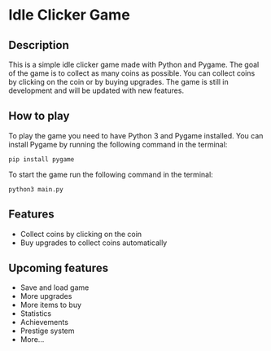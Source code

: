 # Idle Clicker Game

## Description
This is a simple idle clicker game made with Python and Pygame. The goal of the game is to collect as many coins as possible. You can collect coins by clicking on the coin or by buying upgrades. The game is still in development and will be updated with new features.

## How to play
To play the game you need to have Python 3 and Pygame installed. You can install Pygame by running the following command in the terminal:
```
pip install pygame
```

To start the game run the following command in the terminal:
```
python3 main.py
```

## Features
- Collect coins by clicking on the coin
- Buy upgrades to collect coins automatically

## Upcoming features
- Save and load game
- More upgrades
- More items to buy
- Statistics
- Achievements
- Prestige system
- More...


